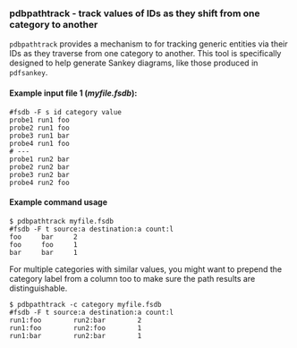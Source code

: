 ### pdbpathtrack - track values of IDs as they shift from one category to another

`pdbpathtrack` provides a mechanism to for tracking generic entities
via their IDs as they traverse from one category to another.  This
tool is specifically designed to help generate Sankey diagrams, like
those produced in `pdfsankey`.

#### Example input file 1 (*myfile.fsdb*):

```
#fsdb -F s id category value
probe1 run1 foo
probe2 run1 foo
probe3 run1 bar
probe4 run1 foo
# ---
probe1 run2 bar
probe2 run2 bar
probe3 run2 bar
probe4 run2 foo
```

#### Example command usage

```
$ pdbpathtrack myfile.fsdb
#fsdb -F t source:a destination:a count:l
foo     bar     2
foo     foo     1
bar     bar     1
```

For multiple categories with similar values, you might want to prepend
the category label from a column too to make sure the path results are
distinguishable.

```
$ pdbpathtrack -c category myfile.fsdb
#fsdb -F t source:a destination:a count:l
run1:foo        run2:bar        2
run1:foo        run2:foo        1
run1:bar        run2:bar        1
```
